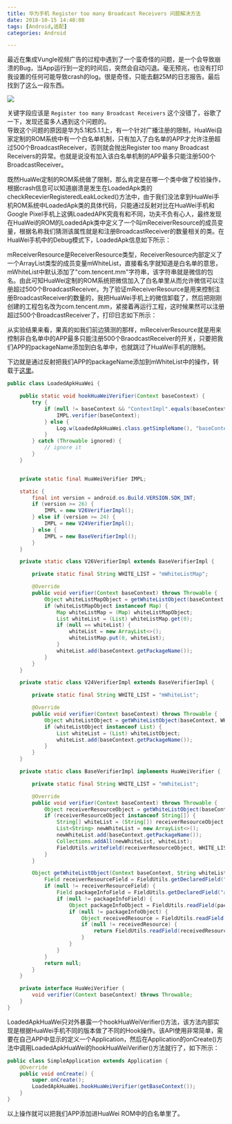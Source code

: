 ```yaml
---
title: 华为手机 Register too many Broadcast Receivers 问题解决方法  
date: 2018-10-15 14:48:08 
tags: [Android,适配]
categories: Android

---
```

最近在集成Vungle视频广告的过程中遇到了一个蛮奇怪的问题，是一个会导致崩溃的Bug，当App运行到一定的时间后，突然会自动闪退。毫无预兆，也没有打印我设置的任何可能导致crash的log。很是奇怪，只能去翻25M的日志报告。最后找到了这么一段东西。  

![](https://ws1.sinaimg.cn/large/6bbf23f6gy1fw8ww0w36rj214j0lcjv7.jpg)  

关键字段应该是 `Register too many Broadcast Receivers` 这个没错了，谷歌了一下，发现还蛮多人遇到这个问题的。  
导致这个问题的原因是华为5.1和5.1.1上，有一个针对广播注册的限制，HuaWei自家定制的ROM系统中有一个白名单机制，只有加入了白名单的APP才允许注册超过500个BroadcastReceiver，否则就会抛出Register too many Broadcast Receivers的异常。也就是说没有加入该白名单机制的APP最多只能注册500个BroadcastReceiver。  

既然HuaWei定制的ROM系统做了限制，那么肯定是在哪一个类中做了校验操作，根据crash信息可以知道崩溃是发生在LoadedApk类的checkRecevierRegisteredLeakLocked()方法中，由于我们没法拿到HuaWei手机ROM系统中LoadedApk类的具体代码，只能通过反射对比在HuaWei手机和Google Pixel手机上这俩LoadedAPK究竟有和不同，功夫不负有心人，最终发现在HuaWei的ROM的LoadedApk类中定义了一个叫mReceiverResource的成员变量，根据名称我们猜测该属性就是和注册BroadcastReceiver的数量相关的类。在HuaWei手机中的Debug模式下，LoadedApk信息如下所示：  

mReceiverResource是ReceiverResource类型，ReceiverResource内部定义了一个ArrayList类型的成员变量mWhiteList，直接看名字就知道是白名单的意思，mWhiteList中默认添加了"com.tencent.mm"字符串，该字符串就是微信的包名。由此可知HuaWei定制的ROM系统把微信加入了白名单里从而允许微信可以注册超过500个BroadcastReceiver。为了验证mReceiverResource是用来控制注册BroadcastReceiver的数量的，我把HuaWei手机上的微信卸载了，然后把刚刚创建的工程包名改为com.tencent.mm，紧接着再运行工程，这时候果然可以注册超过500个BroadcastReceiver了，打印日志如下所示：  

从实验结果来看，果真的如我们前边猜测的那样，mReceiverResource就是用来控制非白名单中的APP最多只能注册500个BraodcastReceiver的开关，只要把我们APP的packageName添加到白名单中，也就跳过了HuaWei手机的限制。  

下边就是通过反射把我们APP的packageName添加到mWhiteList中的操作，转载于[这里](https://github.com/llew2011/HuaWeiVerifier)。  
  

```java
public class LoadedApkHuaWei {

    public static void hookHuaWeiVerifier(Context baseContext) {
        try {
            if (null != baseContext && "ContextImpl".equals(baseContext.getClass().getSimpleName())) {
                IMPL.verifier(baseContext);
            } else {
                Log.w(LoadedApkHuaWei.class.getSimpleName(), "baseContext is't instance of ContextImpl");
            }
        } catch (Throwable ignored) {
            // ignore it
        }
    }


    private static final HuaWeiVerifier IMPL;

    static {
        final int version = android.os.Build.VERSION.SDK_INT;
        if (version >= 26) {
            IMPL = new V26VerifierImpl();
        } else if (version >= 24) {
            IMPL = new V24VerifierImpl();
        } else {
            IMPL = new BaseVerifierImpl();
        }
    }

    private static class V26VerifierImpl extends BaseVerifierImpl {

        private static final String WHITE_LIST = "mWhiteListMap";

        @Override
        public void verifier(Context baseContext) throws Throwable {
            Object whiteListMapObject = getWhiteListObject(baseContext, WHITE_LIST);
            if (whiteListMapObject instanceof Map) {
                Map whiteListMap = (Map) whiteListMapObject;
                List whiteList = (List) whiteListMap.get(0);
                if (null == whiteList) {
                    whiteList = new ArrayList<>();
                    whiteListMap.put(0, whiteList);
                }
                whiteList.add(baseContext.getPackageName());
            }
        }
    }

    private static class V24VerifierImpl extends BaseVerifierImpl {

        private static final String WHITE_LIST = "mWhiteList";

        @Override
        public void verifier(Context baseContext) throws Throwable {
            Object whiteListObject = getWhiteListObject(baseContext, WHITE_LIST);
            if (whiteListObject instanceof List) {
                List whiteList = (List) whiteListObject;
                whiteList.add(baseContext.getPackageName());
            }
        }
    }

    private static class BaseVerifierImpl implements HuaWeiVerifier {

        private static final String WHITE_LIST = "mWhiteList";

        @Override
        public void verifier(Context baseContext) throws Throwable {
            Object receiverResourceObject = getWhiteListObject(baseContext, WHITE_LIST);
            if (receiverResourceObject instanceof String[]) {
                String[] whiteList = (String[]) receiverResourceObject;
                List<String> newWhiteList = new ArrayList<>();
                newWhiteList.add(baseContext.getPackageName());
                Collections.addAll(newWhiteList, whiteList);
                FieldUtils.writeField(receiverResourceObject, WHITE_LIST, newWhiteList.toArray(new String[newWhiteList.size()]));
            }
        }

        Object getWhiteListObject(Context baseContext, String whiteList) throws Throwable {
            Field receiverResourceField = FieldUtils.getDeclaredField("android.app.LoadedApk", "mReceiverResource", true);
            if (null != receiverResourceField) {
                Field packageInfoField = FieldUtils.getDeclaredField("android.app.ContextImpl", "mPackageInfo", true);
                if (null != packageInfoField) {
                    Object packageInfoObject = FieldUtils.readField(packageInfoField, baseContext);
                    if (null != packageInfoObject) {
                        Object receivedResource = FieldUtils.readField(receiverResourceField, packageInfoObject, true);
                        if (null != receivedResource) {
                            return FieldUtils.readField(receivedResource, whiteList);
                        }
                    }
                }
            }
            return null;
        }
    }

    private interface HuaWeiVerifier {
        void verifier(Context baseContext) throws Throwable;
    }
}

```

LoadedApkHuaWei只对外暴露一个hookHuaWeiVerifier()方法，该方法内部实现是根据HuaWei手机不同的版本做了不同的Hook操作。该API使用非常简单，需要在自己APP中显示的定义一个Application，然后在Application的onCreate()方法中调用LoadedApkHuaWei的hookHuaWeiVerifier()方法就行了，如下所示：

```java
public class SimpleApplication extends Application {
    @Override
    public void onCreate() {
        super.onCreate();
        LoadedApkHuaWei.hookHuaWeiVerifier(getBaseContext());
    }
}
```

以上操作就可以把我们APP添加进HuaWei ROM中的白名单里了。